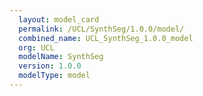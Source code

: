 ```yaml
---
  layout: model_card
  permalink: /UCL/SynthSeg/1.0.0/model/
  combined_name: UCL_SynthSeg_1.0.0_model
  org: UCL
  modelName: SynthSeg
  version: 1.0.0
  modelType: model
---
```

  
